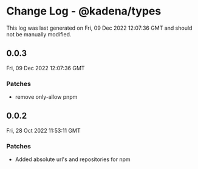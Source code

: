# Change Log - @kadena/types

This log was last generated on Fri, 09 Dec 2022 12:07:36 GMT and should not be manually modified.

## 0.0.3
Fri, 09 Dec 2022 12:07:36 GMT

### Patches

- remove only-allow pnpm

## 0.0.2
Fri, 28 Oct 2022 11:53:11 GMT

### Patches

- Added absolute url's and repositories for npm

